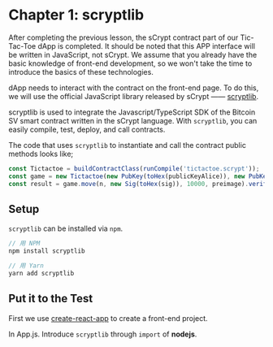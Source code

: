 # Chapter 1: scryptlib

After completing the previous lesson, the sCrypt contract part of our Tic-Tac-Toe dApp is completed.
It should be noted that this APP interface will be written in JavaScript, not sCrypt. We assume that you already have the basic knowledge of front-end development, so we won't take the time to introduce the basics of these technologies.

dApp needs to interact with the contract on the front-end page. To do this, we will use the official JavaScript library released by sCrypt —— [scryptlib](https://github.com/sCrypt-Inc/scryptlib).


scryptlib is used to integrate the Javascript/TypeScript SDK of the Bitcoin SV smart contract written in the sCrypt language.
With `scryptlib`, you can easily compile, test, deploy, and call contracts.

The code that uses `scryptlib` to instantiate and call the contract public methods looks like;

```javascript
const Tictactoe = buildContractClass(runCompile('tictactoe.scrypt'));
const game = new Tictactoe(new PubKey(toHex(publicKeyAlice)), new PubKey(toHex(publicKeyBob)));
const result = game.move(n, new Sig(toHex(sig)), 10000, preimage).verify(context)
```

## Setup

`scryptlib` can be installed via `npm`.

```javascript
// 用 NPM
npm install scryptlib

// 用 Yarn
yarn add scryptlib
```

## Put it to the Test


First we use [create-react-app](https://github.com/facebook/create-react-app) to create a front-end project.

In App.js. Introduce `scryptlib` through `import` of **nodejs**.
